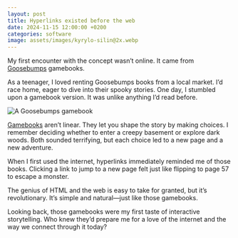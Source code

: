 ```yaml
---
layout: post
title: Hyperlinks existed before the web
date: 2024-11-15 12:00:00 +0200
categories: software
image: assets/images/kyrylo-silin@2x.webp
---
```


My first encounter with the concept wasn’t online. It came from
[Goosebumps](https://kids.scholastic.com/kid/books/goosebumps/) gamebooks.

As a teenager, I loved renting Goosebumps books from a local market. I’d race
home, eager to dive into their spooky stories. One day, I stumbled upon a
gamebook version. It was unlike anything I’d read before.

![A Goosebumps gamebook](https://cdn.kyrylo.org/images/2024-11-17-1.webp)

[Gamebooks](https://en.wikipedia.org/wiki/Gamebook) aren’t linear. They let you
shape the story by making choices. I remember deciding whether to enter a creepy
basement or explore dark woods. Both sounded terrifying, but each choice led to
a new page and a new adventure.

When I first used the internet, hyperlinks immediately reminded me of those
books. Clicking a link to jump to a new page felt just like flipping to page 57
to escape a monster.

The genius of HTML and the web is easy to take for granted, but it’s
revolutionary. It’s simple and natural&mdash;just like those gamebooks.

Looking back, those gamebooks were my first taste of interactive storytelling.
Who knew they’d prepare me for a love of the internet and the way we connect
through it today?
